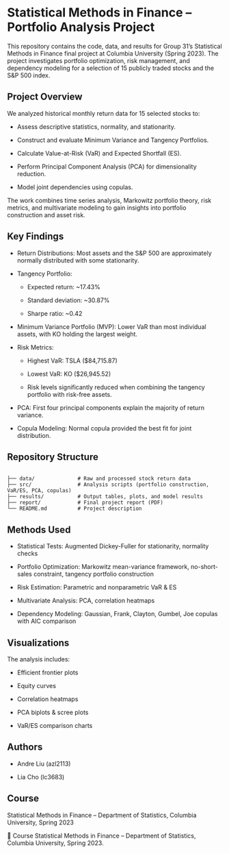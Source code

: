 # Statistical Methods in Finance – Portfolio Analysis Project
This repository contains the code, data, and results for Group 31’s Statistical Methods in Finance final project at Columbia University (Spring 2023). The project investigates portfolio optimization, risk management, and dependency modeling for a selection of 15 publicly traded stocks and the S&P 500 index.

## Project Overview
We analyzed historical monthly return data for 15 selected stocks to:

- Assess descriptive statistics, normality, and stationarity.

- Construct and evaluate Minimum Variance and Tangency Portfolios.

- Calculate Value-at-Risk (VaR) and Expected Shortfall (ES).

- Perform Principal Component Analysis (PCA) for dimensionality reduction.

- Model joint dependencies using copulas.

The work combines time series analysis, Markowitz portfolio theory, risk metrics, and multivariate modeling to gain insights into portfolio construction and asset risk.

## Key Findings
- Return Distributions: Most assets and the S&P 500 are approximately normally distributed with some stationarity.

- Tangency Portfolio:

  - Expected return: ~17.43%

  - Standard deviation: ~30.87%

  - Sharpe ratio: ~0.42

- Minimum Variance Portfolio (MVP): Lower VaR than most individual assets, with KO holding the largest weight.

- Risk Metrics:

  - Highest VaR: TSLA ($84,715.87)

  - Lowest VaR: KO ($26,945.52)

  - Risk levels significantly reduced when combining the tangency portfolio with risk-free assets.

- PCA: First four principal components explain the majority of return variance.

- Copula Modeling: Normal copula provided the best fit for joint distribution.

## Repository Structure
```

├── data/              # Raw and processed stock return data
├── src/               # Analysis scripts (portfolio construction, VaR/ES, PCA, copulas)
├── results/           # Output tables, plots, and model results
├── report/            # Final project report (PDF)
└── README.md          # Project description
```

## Methods Used
- Statistical Tests: Augmented Dickey-Fuller for stationarity, normality checks

- Portfolio Optimization: Markowitz mean-variance framework, no-short-sales constraint, tangency portfolio construction

- Risk Estimation: Parametric and nonparametric VaR & ES

- Multivariate Analysis: PCA, correlation heatmaps

- Dependency Modeling: Gaussian, Frank, Clayton, Gumbel, Joe copulas with AIC comparison

## Visualizations
The analysis includes:

- Efficient frontier plots

- Equity curves

- Correlation heatmaps

- PCA biplots & scree plots

- VaR/ES comparison charts

## Authors
- Andre Liu (azl2113)

- Lia Cho (lc3683)

## Course
Statistical Methods in Finance – Department of Statistics, Columbia University, Spring 2023

📅 Course
Statistical Methods in Finance – Department of Statistics, Columbia University, Spring 2023.
